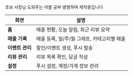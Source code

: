 초보 사장님 도와주는 어플 공부 병행하며 제작중입니다

| 화면         | 설명                         |
| ---------- | -------------------------- |
| **홈**      | 매출 현황, 오늘 알림, 최근 리뷰 요약     |
| **매출 기록**  | 매출 등록, 일/주/월 그래프, 카테고리별 매출 |
| **이벤트 관리** | 할인/이벤트 생성, 푸시 발송           |
| **리뷰 관리**  | 리뷰 목록 확인, 답글 작성            |
| **설정**     | 푸시 설정, 계정/가게 정보 관리         |
